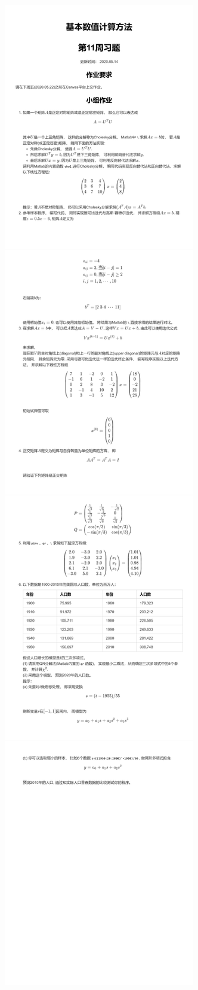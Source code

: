 ![ins1](https://github.com/K1nght/Numerical-calculation-method-homework/blob/master/img/%E5%9F%BA%E6%9C%AC%E6%95%B0%E5%80%BC%E8%AE%A1%E7%AE%97-%E7%AC%AC11%E5%91%A8%E4%B9%A0%E9%A2%98-2019-2020-2/%E5%9F%BA%E6%9C%AC%E6%95%B0%E5%80%BC%E8%AE%A1%E7%AE%97-%E7%AC%AC11%E5%91%A8%E4%B9%A0%E9%A2%98-2019-2020-2_page-0001.jpg?raw=true 'ins1')
![ins2](https://github.com/K1nght/Numerical-calculation-method-homework/blob/master/img/%E5%9F%BA%E6%9C%AC%E6%95%B0%E5%80%BC%E8%AE%A1%E7%AE%97-%E7%AC%AC11%E5%91%A8%E4%B9%A0%E9%A2%98-2019-2020-2/%E5%9F%BA%E6%9C%AC%E6%95%B0%E5%80%BC%E8%AE%A1%E7%AE%97-%E7%AC%AC11%E5%91%A8%E4%B9%A0%E9%A2%98-2019-2020-2_page-0002.jpg?raw=true 'ins2')
![ins3](https://github.com/K1nght/Numerical-calculation-method-homework/blob/master/img/%E5%9F%BA%E6%9C%AC%E6%95%B0%E5%80%BC%E8%AE%A1%E7%AE%97-%E7%AC%AC11%E5%91%A8%E4%B9%A0%E9%A2%98-2019-2020-2/%E5%9F%BA%E6%9C%AC%E6%95%B0%E5%80%BC%E8%AE%A1%E7%AE%97-%E7%AC%AC11%E5%91%A8%E4%B9%A0%E9%A2%98-2019-2020-2_page-0003.jpg?raw=true 'ins3')
![ins4](https://github.com/K1nght/Numerical-calculation-method-homework/blob/master/img/%E5%9F%BA%E6%9C%AC%E6%95%B0%E5%80%BC%E8%AE%A1%E7%AE%97-%E7%AC%AC11%E5%91%A8%E4%B9%A0%E9%A2%98-2019-2020-2/%E5%9F%BA%E6%9C%AC%E6%95%B0%E5%80%BC%E8%AE%A1%E7%AE%97-%E7%AC%AC11%E5%91%A8%E4%B9%A0%E9%A2%98-2019-2020-2_page-0004.jpg?raw=true 'ins4')

